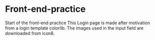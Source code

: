 # Front-end-practice
Start of the front-end practice
This Login page is made after motivation from a login template colorlib.
The images used in the input field are downloaded from icon8.